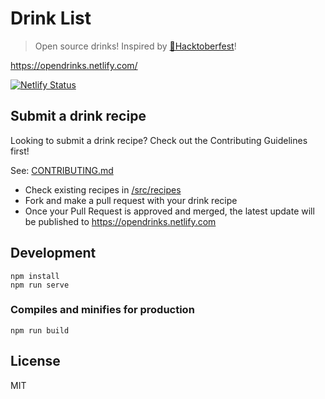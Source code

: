 # Drink List
> Open source drinks! Inspired by [🎃Hacktoberfest](https://hacktoberfest.digitalocean.com/)!

https://opendrinks.netlify.com/

[![Netlify Status](https://api.netlify.com/api/v1/badges/942bef4f-2873-4e49-91c6-c92373a4473e/deploy-status)](https://opendrinks.netlify.com)

## Submit a drink recipe
Looking to submit a drink recipe? Check out the Contributing Guidelines first!

See: [CONTRIBUTING.md](CONTRIBUTING.md)

* Check existing recipes in [/src/recipes](/src/recipes)
* Fork and make a pull request with your drink recipe
* Once your Pull Request is approved and merged, the latest update will be published to https://opendrinks.netlify.com

## Development
```
npm install
npm run serve
```

### Compiles and minifies for production
```
npm run build
```

## License
MIT
